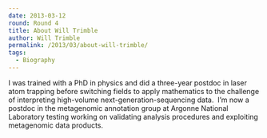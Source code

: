 ```yaml
---
date: 2013-03-12
round: Round 4
title: About Will Trimble
author: Will Trimble
permalink: /2013/03/about-will-trimble/
tags:
  - Biography
---
```

I was trained with a PhD in physics and did a three-year postdoc in laser atom trapping before switching fields to apply mathematics to the challenge of interpreting high-volume next-generation-sequencing data.  I&#8217;m now a postdoc in the metagenomic annotation group at Argonne National Laboratory testing working on validating analysis procedures and exploiting metagenomic data products.
